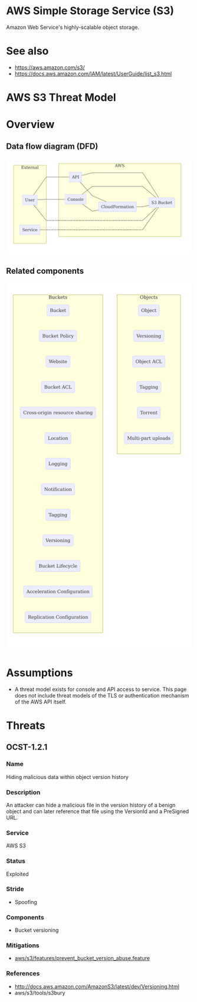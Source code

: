 # AWS Simple Storage Service (S3)

Amazon Web Service's highly-scalable object storage.

# See also

* https://aws.amazon.com/s3/
* https://docs.aws.amazon.com/IAM/latest/UserGuide/list_s3.html
# AWS S3 Threat Model

# Overview

## Data flow diagram (DFD)

![DFD](dfd.mmd.png)

## Related components

![Components](components.mmd.png)

# Assumptions

* A threat model exists for console and API access to service. This page does not include threat models of the TLS or authentication mechanism of the AWS API itself.
# Threats

## OCST-1.2.1
### Name
Hiding malicious data within object version history
### Description
An attacker can hide a malicious file in the version history of a
benign object and can later reference that file using the VersionId
and a PreSigned URL.

### Service
AWS S3
### Status
Exploited
### Stride
* Spoofing
### Components
* Bucket versioning
### Mitigations
* [aws/s3/features/prevent_bucket_version_abuse.feature](https://github.com/owasp-cloud-security/owasp-cloud-security/blob/master/aws/s3/features/prevent_bucket_version_abuse.feature)
### References
* http://docs.aws.amazon.com/AmazonS3/latest/dev/Versioning.html
* aws/s3/tools/s3bury


